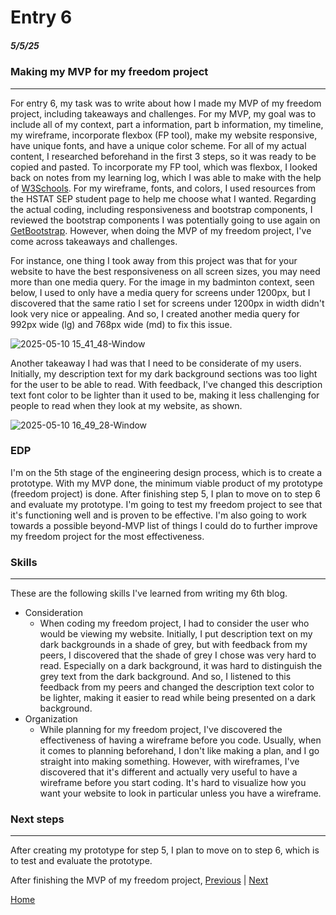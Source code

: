 # Entry 6
##### 5/5/25

### Making my MVP for my freedom project

---

For entry 6, my task was to write about how I made my MVP of my freedom project, including takeaways and challenges. For my MVP, my goal was to include all of my context, part a information, part b information, my timeline, my wireframe, incorporate flexbox (FP tool), make my website responsive, have unique fonts, and have a unique color scheme. For all of my actual content, I researched beforehand in the first 3 steps, so it was ready to be copied and pasted. To incorporate my FP tool, which was flexbox, I looked back on notes from my learning log, which I was able to make with the help of [W3Schools](https://www.w3schools.com/css/css3_flexbox.asp). For my wireframe, fonts, and colors, I used resources from the HSTAT SEP student page to help me choose what I wanted. Regarding the actual coding, including responsiveness and bootstrap components, I reviewed the bootstrap components I was potentially going to use again on [GetBootstrap](https://getbootstrap.com/docs/5.3/getting-started/introduction/). However, when doing the MVP of my freedom project, I've come across takeaways and challenges.

For instance, one thing I took away from this project was that for your website to have the best responsiveness on all screen sizes, you may need more than one media query. For the image in my badminton context, seen below, I used to only have a media query for screens under 1200px, but I discovered that the same ratio I set for screens under 1200px in width didn't look very nice or appealing. And so, I created another media query for 992px wide (lg) and 768px wide (md) to fix this issue.

![2025-05-10 15_41_48-Window](https://github.com/user-attachments/assets/eec0aea9-f067-4878-afd7-3638fbfb7c98)

Another takeaway I had was that I need to be considerate of my users. Initially, my description text for my dark background sections was too light for the user to be able to read. With feedback, I've changed this description text font color to be lighter than it used to be, making it less challenging for people to read when they look at my website, as shown.

![2025-05-10 16_49_28-Window](https://github.com/user-attachments/assets/ca5fd9e5-7d2a-4195-b6e3-049a73dda262)

### EDP

I'm on the 5th stage of the engineering design process, which is to create a prototype. With my MVP done, the minimum viable product of my prototype (freedom project) is done. After finishing step 5, I plan to move on to step 6 and evaluate my prototype. I'm going to test my freedom project to see that it's functioning well and is proven to be effective. I'm also going to work towards a possible beyond-MVP list of things I could do to further improve my freedom project for the most effectiveness.

### Skills

---

These are the following skills I've learned from writing my 6th blog.

* Consideration
    * When coding my freedom project, I had to consider the user who would be viewing my website. Initially, I put description text on my dark backgrounds in a shade of grey, but with feedback from my peers, I discovered that the shade of grey I chose was very hard to read. Especially on a dark background, it was hard to distinguish the grey text from the dark background. And so, I listened to this feedback from my peers and changed the description text color to be lighter, making it easier to read while being presented on a dark background.
* Organization
    * While planning for my freedom project, I've discovered the effectiveness of having a wireframe before you code. Usually, when it comes to planning beforehand, I don't like making a plan, and I go straight into making something. However, with wireframes, I've discovered that it's different and actually very useful to have a wireframe before you start coding. It's hard to visualize how you want your website to look in particular unless you have a wireframe.

### Next steps

---

After creating my prototype for step 5, I plan to move on to step 6, which is to test and evaluate the prototype.

After finishing the MVP of my freedom project,
[Previous](entry05.md) | [Next](entry07.md)

[Home](../README.md)
